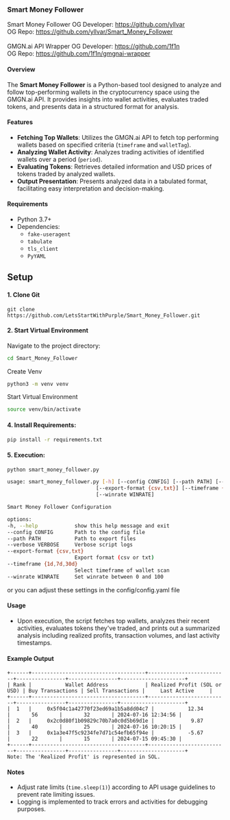 ### Smart Money Follower

Smart Money Follower OG Developer: https://github.com/yllvar <br>
OG Repo: https://github.com/yllvar/Smart_Money_Follower <br><br>
GMGN.ai API Wrapper OG Developer: https://github.com/1f1n <br>
OG Repo: https://github.com/1f1n/gmgnai-wrapper

#### Overview
The **Smart Money Follower** is a Python-based tool designed to analyze and follow top-performing wallets in the cryptocurrency space using the GMGN.ai API. It provides insights into wallet activities, evaluates traded tokens, and presents data in a structured format for analysis.

#### Features
- **Fetching Top Wallets**: Utilizes the GMGN.ai API to fetch top performing wallets based on specified criteria (`timeframe` and `walletTag`).
- **Analyzing Wallet Activity**: Analyzes trading activities of identified wallets over a period (`period`).
- **Evaluating Tokens**: Retrieves detailed information and USD prices of tokens traded by analyzed wallets.
- **Output Presentation**: Presents analyzed data in a tabulated format, facilitating easy interpretation and decision-making.

#### Requirements
- Python 3.7+
- Dependencies:
  - `fake-useragent`
  - `tabulate`
  - `tls_client`
  - `PyYAML`

## Setup
#### 1. **Clone Git**
   
   ```
   git clone https://github.com/LetsStartWithPurple/Smart_Money_Follower.git
   ```
#### 2. **Start Virtual Environment**

Navigate to the project directory:
  ```bash
  cd Smart_Money_Follower
  ```
Create Venv
  ```bash
  python3 -m venv venv
  ```
Start Virtual Environment
  ```bash
  source venv/bin/activate
  ```

#### 4. **Install Requirements**:
   ```bash
   pip install -r requirements.txt
   ```

#### 5. **Execution**:
   ```bash
   python smart_money_follower.py
   ```
  ```bash
usage: smart_money_follower.py [-h] [--config CONFIG] [--path PATH] [--verbose VERBOSE]
                               [--export-format {csv,txt}] [--timeframe {1d,7d,30d}]
                               [--winrate WINRATE]

Smart Money Follower Configuration

options:
  -h, --help            show this help message and exit
  --config CONFIG       Path to the config file
  --path PATH           Path to export files
  --verbose VERBOSE     Verbose script logs
  --export-format {csv,txt}
                        Export format (csv or txt)
  --timeframe {1d,7d,30d}
                        Select timeframe of wallet scan
  --winrate WINRATE     Set winrate between 0 and 100
```
or you can adjust these settings in the config/config.yaml file

#### Usage
- Upon execution, the script fetches top wallets, analyzes their recent activities, evaluates tokens they've traded, and prints out a summarized analysis including realized profits, transaction volumes, and last activity timestamps.

#### Example Output
```
+------+-------------------------------------+--------------------------+----------------+----------------+---------------------+
| Rank |           Wallet Address            | Realized Profit (SOL or USD) | Buy Transactions | Sell Transactions |     Last Active     |
+------+-------------------------------------+--------------------------+----------------+----------------+---------------------+
|  1   |     0x5f04c1a42770f23ed69a1b5a8dd04c7 |           12.34           |       56       |       32       | 2024-07-16 12:34:56 |
|  2   |     0x2c0d80f1b09829c70b7a0c0d5b69d1e |            9.87           |       40       |       25       | 2024-07-16 10:20:15 |
|  3   |     0x1a3e47f5c9234fe7d71c54efb65f94e |           -5.67           |       22       |       15       | 2024-07-15 09:45:30 |
+------+-------------------------------------+--------------------------+----------------+----------------+---------------------+
Note: The 'Realized Profit' is represented in SOL.
```

#### Notes
- Adjust rate limits (`time.sleep(1)`) according to API usage guidelines to prevent rate limiting issues.
- Logging is implemented to track errors and activities for debugging purposes.
